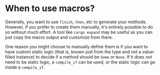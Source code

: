# When to use macros?

Generally, you want to use `finish`, `then`, etc to generate your methods.
However, if you prefer to create them manually, it's entirely possible to do
so without much effort. A tool like `cargo expand` may be useful as you can
just copy the macro output and customize from there.

One reason you might choose to manually define them is if you want to have
custom static logic (that is, known just from the type and not a value-filled
instance) to decide if a method should be `Some` or `None`. If it does not need
to be static logic, a `compile_if` can be used, or the static logic can go
inside a `compile_if`.
